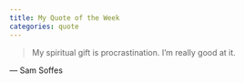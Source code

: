```yaml
---
title: My Quote of the Week
categories: quote
---
```


> My spiritual gift is procrastination. I’m really good at it.

— Sam Soffes
